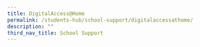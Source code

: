 ```yaml
---
title: DigitalAccess@Home
permalink: /students-hub/school-support/digitalaccessathome/
description: ""
third_nav_title: School Support
---
```

